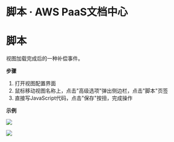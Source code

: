 # 脚本 · AWS PaaS文档中心

# 脚本

视图加载完成后的一种补偿事件。

**步骤**

  1. 打开视图配置界面
  2. 鼠标移动视图名称上，点击"高级选项"弹出侧边栏，点击"脚本"页签
  3. 直接写JavaScript代码，点击"保存"按扭，完成操作

**示例**

[![](https://docs.awspaas.com/user-manual/aws-pass-console-user-manual-dw-vue3.0-64ga/new_dw/36.png)](<36.png>)

[![](https://docs.awspaas.com/user-manual/aws-pass-console-user-manual-dw-vue3.0-64ga/new_dw/36.1.png)](<36.1.png>)